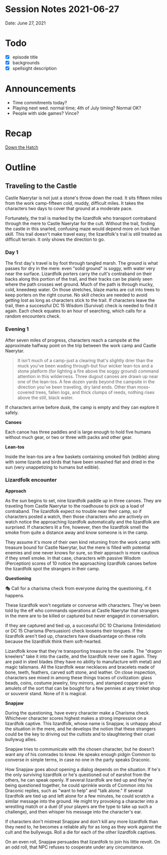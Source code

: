 # Session Notes 2021-06-27

Date: June 27, 2021

# Todo

- [x]  episode title
- [x]  backgrounds
- [x]  spellsight description

# Announcements

- Time commitments today?
- Playing next wed. normal time; 4th of July timing? Normal OK?
- People with side games? Vince?

# Recap

[Down the Hatch](../../logbook/Down%20the%20Hatch.md) 

# Outline

## Traveling to the Castle

Castle Naerytar is not just a stone's throw down the road. It sits fifteen miles from the work camp-fifteen cold, muddy, difficult miles. It takes the characters two days to cover that ground at a moderate pace.

Fortunately, the trail is marked by the lizardfolk who transport contraband through the mere to Castle Naerytar for the cult. Without the trail, finding the castle in this snarled, confusing maze would depend more on luck than skill. This trail doesn't make travel easy; the lizardfolk's trail is still treated as difficult terrain. It only shows the direction to go.

### Day 1

The first day's travel is by foot through tangled marsh. The ground is what passes for dry in the mere: even "solid ground" is soggy, with water very near the surface. Lizardfolk porters carry the cult's contraband on their backs along this portion of the trail, and their tracks can be plainly seen where the path crosses wet ground. Much of the path is through mucky, cold, kneedeep water. On those stretches, blaze marks are cut into trees to keep porters on the right course. No skill checks are needed to avoid getting lost as long as characters stick to the trail. If characters leave the trail, then a successful DC 15 Wisdom (Survival) check is needed to find it again. Each check equates to an hour of searching, which calls for a random encounters check.

### Evening 1

After seven miles of progress, characters reach a campsite at the approximate halfway point on the trip between the work camp and Castle Naerytar.

> It isn't much of a camp-just a clearing that's slightly drier than the muck you've been wading through-but four wicker lean-tos and a stone platform (for lighting a fire above the soggy ground) command attention in this wilderness. Three dugout canoes are drawn up near one of the lean-tos. A few dozen yards beyond the campsite in the direction you've been traveling, dry land ends. Other than moss-covered trees, fallen logs, and thick clumps of reeds, nothing rises above the still, black water.
> 

If characters arrive before dusk, the camp is empty and they can explore it safely.

**Canoes**

Each canoe has three paddles and is large enough to hold five humans without much gear, or two or three with packs and other gear.

**Lean-tos**

Inside the lean-tos are a few baskets containing smoked fish (edible) along with some lizards and birds that have been smashed flat and dried in the sun (very unappetizing to humans but edible).

### Lizardfolk encounter

**Approach**

As the sun begins to set, nine lizardfolk paddle up in three canoes. They are traveling from Castle Naerytar to the roadhouse to pick up a load of contraband. The lizardfolk expect no trouble near their camp, so if characters posted a watch, then those characters who are actively on watch notice the approaching lizardfolk automatically and the lizardfolk are surprised. If characters lit a fire, however, then the lizardfolk smell the smoke from quite a distance away and know someone is in the camp.

They assume it's more of their own kind returning from the work camp with treasure bound for Castle Naerytar, but the mere is filled with potential enemies and one never knows for sure, so their approach is more cautious if they smell smoke. In that case, characters with passive Wisdom (Perception) scores of 10 notice the approaching lizardfolk canoes before the lizardfolk spot the strangers in their camp.

**Questioning**

<aside>
🎭 Call for a charisma check from everyone during the questioning, if it happens.

</aside>

These lizardfolk won't negotiate or converse with characters. They've been told by the elf who commands operations at Castle Naerytar that strangers in the mere are to be killed or captured but never engaged in conversation.

If they are captured and tied up, a successful DC 10 Charisma (Intimidation) or DC 15 Charisma (Persuasion) check loosens their tongues. If the lizardfolk aren't tied up, characters have disadvantage on these rolls because the lizardfolk think them soft-hearted.

Lizardfolk know that they're transporting treasure to the castle. The "dragon kneelers" take it into the castle, and the lizardfolk never see it again. They are paid in steel blades (they have no ability to manufacture with metal) and magic talismans. All the lizardfolk wear necklaces and bracelets made of bone, teeth, feathers, carved soft stone, and leather. On close inspection, characters see mixed in among these things traces of civilization: glass beads, coins, costume jewelry, tiny mirrors, and stamped copper and tin amulets of the sort that can be bought for a few pennies at any trinket shop or souvenir stand. None of it is magical.

**Snapjaw**

During the questioning, have every character make a Charisma check. Whichever character scores highest makes a strong impression on a lizardfolk captive. This lizardfolk, whose name is Snapjaw, is unhappy about the situation in the mere, and he develops the notion that these strangers could be the key to driving out the cultists and to slaughtering their cruel bullywug allies.

Snapjaw tries to communicate with the chosen character, but he doesn't want any of his comrades to know. He speaks enough pidgin Common to converse in simple terms, in case no one in the party speaks Draconic.

How Snapjaw goes about opening a dialog depends on the situation. If he's the only surviving lizardfolk or he's questioned out of earshot from the others, he can speak openly. If several lizardfolk are tied up and they're being questioned together, he could sprinkle words of Common into his Draconic replies, such as "want to help" and "talk alone." If several lizardfolk are tied up and left alone for a few minutes, he could scratch a similar message into the ground. He might try provoking a character into a wrestling match or a duel (if your players are the type to take up such a challenge), and then whisper his message into the character's ear.

If characters don't mistreat Snapjaw and don't kill any more lizardfolk than they need to, he becomes a reliable ally for as long as they work against the cult and the bullywugs. Roll a die for each of the other lizardfolk captives.

On an even roll, Snapjaw persuades that lizardfolk to join his little revolt. On an odd roll, that NPC refuses to cooperate under any circumstance.